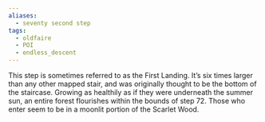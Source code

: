```yaml
---
aliases:
  - seventy second step
tags:
  - oldfaire
  - POI
  - endless_descent
---
```

This step is sometimes referred to as the First Landing. It’s six times larger than any other mapped stair, and was originally thought to be the bottom of the staircase. Growing as healthily as if they were underneath the summer sun, an entire forest flourishes within the bounds of step 72. Those who enter seem to be in a moonlit portion of the Scarlet Wood.